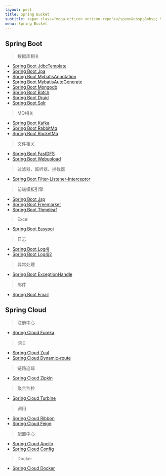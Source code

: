 ```yaml
---
layout: post
title: Spring Bucket
subtitle: <span class="mega-octicon octicon-repo"></span>&nbsp;&nbsp; Spring Bucket 
menu: Spring Bucket
---
```


## Spring Boot
> 数据库相关
- [Spring Boot JdbcTemplate](https://github.com/gmg0829/SpringbootLearningExample/tree/master/Springboot-JdbcTemplate) 
- [Spring Boot Jpa](https://github.com/gmg0829/SpringbootLearningExample/tree/master/Springboot-Jpa) 
- [Spring Boot MybatisAnnotation](https://github.com/gmg0829/SpringbootLearningExample/tree/master/Springboot-mybatisAnnotation) 
- [Spring Boot MybatisAutoGenerate](https://github.com/gmg0829/SpringbootLearningExample/tree/master/Springboot-MybatisAutoGenerate) 
- [Spring Boot Mongodb](https://github.com/gmg0829/SpringbootLearningExample/tree/master/Springboot-mongodb) 
- [Spring Boot Batch](https://github.com/gmg0829/SpringbootLearningExample/tree/master/Springboot-batch)
- [Spring Boot Druid](https://github.com/gmg0829/SpringbootLearningExample/tree/master/Springboot-druid)
- [Spring Boot Solr](https://github.com/gmg0829/SpringbootLearningExample/tree/master/Springboot-solr)

> MQ相关
- [Spring Boot Kafka](https://github.com/gmg0829/SpringbootLearningExample/tree/master/Springboot-Kafka) 
- [Spring Boot RabbitMq](https://github.com/gmg0829/SpringbootLearningExample/tree/master/Springboot-RabbitMq)
- [Spring Boot RocketMq](https://github.com/gmg0829/SpringbootLearningExample/tree/master/Springboot-RocketMq)
 
>文件相关
- [Spring Boot FastDFS](https://github.com/gmg0829/SpringbootLearningExample/tree/master/Springboot-fastDFS) 
- [Spring Boot Webupload](https://github.com/gmg0829/SpringbootLearningExample/tree/master/Springboot-webUpload)

> 过滤器、监听器、拦截器
- [Spring Boot Filter-Listener-Interceptor](https://github.com/gmg0829/SpringbootLearningExample/tree/master/Springboot-FilterListenerInterceptor)

> 前端模板引擎
- [Spring Boot Jsp](https://github.com/gmg0829/SpringbootLearningExample/tree/master/Springboot-jsp) 
- [Spring Boot Freemarker](https://github.com/gmg0829/bkgc-manage/tree/master/bkgc-manage-freemarker) 
- [Spring Boot Thmeleaf](https://github.com/gmg0829/bkgc-manage/tree/master/bkgc-manage-thmeleaf) 

> Excel 
- [Spring Boot Easypoi](https://github.com/gmg0829/SpringbootLearningExample/tree/master/Springboot-Easypoi) 

>日志
- [Spring Boot Log4j](https://github.com/gmg0829/SpringbootLearningExample/tree/master/Springboot-log4j) 
- [Spring Boot Log4j2](https://github.com/gmg0829/SpringbootLearningExample/tree/master/springboot-log4j2) 

>异常处理
- [Spring Boot ExceptionHandle](https://github.com/gmg0829/SpringbootLearningExample/tree/master/Springboot-ExceptionHandle) 

>邮件
- [Spring Boot Email](https://github.com/gmg0829/SpringbootLearningExample/tree/master/Springboot-email) 


## Spring Cloud

> 注册中心
- [Spring Cloud Eureka](https://github.com/gmg0829/SpringcloudLearningExample/tree/master/spring-cloud--eureka1)

> 网关
- [Spring Cloud Zuul](https://github.com/gmg0829/SpringcloudLearningExample/tree/master/spring-cloud-zuul)
- [Spring Cloud Dynamic-route](https://github.com/gmg0829/SpringcloudLearningExample/tree/master/spring-cloud-gateway-dynamic-route)

> 链路追踪
- [Spring Cloud Zipkin](https://github.com/gmg0829/SpringcloudLearningExample/tree/master/spring-cloud-zipkin-stream)

> 聚合监控
- [Spring Cloud Turbine](https://github.com/gmg0829/SpringcloudLearningExample/tree/master/spring-cloud-turbine)


> 调用
- [Spring Cloud Ribbon](https://github.com/gmg0829/SpringcloudLearningExample/tree/master/spring-cloud-ribbon)
- [Spring Cloud Feign](https://github.com/gmg0829/SpringcloudLearningExample/tree/master/spring-cloud-feign)

> 配置中心
- [Spring Cloud Apollo](https://github.com/gmg0829/SpringcloudLearningExample/tree/master/spring-cloud-apollo)
- [Spring Cloud Config](https://github.com/gmg0829/SpringcloudLearningExample/tree/master/spring-cloud-config)

> Docker
- [Spring Cloud Docker](https://github.com/gmg0829/SpringcloudLearningExample/tree/master/spring-cloud-docker)